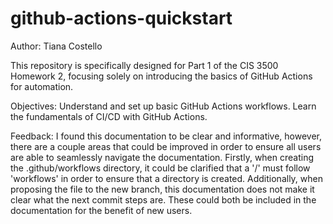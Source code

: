 # github-actions-quickstart

Author: Tiana Costello

This repository is specifically designed for Part 1 of the CIS 3500 Homework 2, focusing solely on introducing the basics of GitHub Actions for automation.

Objectives:
Understand and set up basic GitHub Actions workflows.
Learn the fundamentals of CI/CD with GitHub Actions.

Feedback: 
I found this documentation to be clear and informative, however, there are a couple areas that could be improved in order to ensure all users are able to seamlessly navigate the documentation. Firstly, when creating the .github/workflows directory, it could be clarified that a '/' must follow 'workflows' in order to ensure that a directory is created. Additionally, when proposing the file to the new branch, this documentation does not make it clear what the next commit steps are. These could both be included in the documentation for the benefit of new users.
